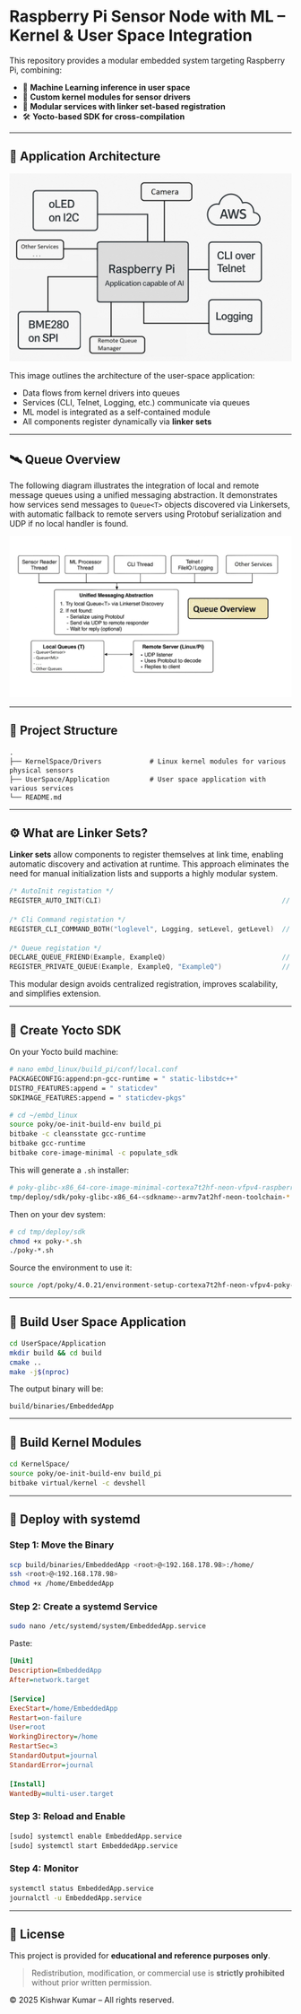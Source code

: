 # Raspberry Pi Sensor Node with ML – Kernel & User Space Integration

This repository provides a modular embedded system targeting Raspberry Pi, combining:

- 🧠 **Machine Learning inference in user space**
- 📡 **Custom kernel modules for sensor drivers**
- 🧩 **Modular services with linker set-based registration**
- 🛠️ **Yocto-based SDK for cross-compilation**

---

## 🧠 Application Architecture

![Application Overview](Application_Overview_UserSpace.jpg)

This image outlines the architecture of the user-space application:
- Data flows from kernel drivers into queues
- Services (CLI, Telnet, Logging, etc.) communicate via queues
- ML model is integrated as a self-contained module
- All components register dynamically via **linker sets**

---

## 🛰️ Queue Overview

The following diagram illustrates the integration of local and remote message queues using a unified messaging abstraction. It demonstrates how services send messages to `Queue<T>` objects discovered via Linkersets, with automatic fallback to remote servers using Protobuf serialization and UDP if no local handler is found.

![Queue Overview](Queue_Overview_UserSpace.jpg)

---

## 📂 Project Structure

```
.
├── KernelSpace/Drivers            # Linux kernel modules for various physical sensors
├── UserSpace/Application          # User space application with various services
└── README.md
```

---

## ⚙️ What are Linker Sets?

**Linker sets** allow components to register themselves at link time, enabling automatic discovery and activation at runtime. This approach eliminates the need for manual initialization lists and supports a highly modular system.

```cpp
/* AutoInit registation */
REGISTER_AUTO_INIT(CLI)                                             // Register class for startup

/* Cli Command registation */
REGISTER_CLI_COMMAND_BOTH("loglevel", Logging, setLevel, getLevel)  // Register CLI command

/* Queue registation */
DECLARE_QUEUE_FRIEND(Example, ExampleQ)                             // Declare friend
REGISTER_PRIVATE_QUEUE(Example, ExampleQ, "ExampleQ")               // Register Q to be used by Example
```

This modular design avoids centralized registration, improves scalability, and simplifies extension.

---

## 🧰 Create Yocto SDK

On your Yocto build machine:

```bash
# nano embd_linux/build_pi/conf/local.conf
PACKAGECONFIG:append:pn-gcc-runtime = " static-libstdc++"
DISTRO_FEATURES:append = " staticdev"
SDKIMAGE_FEATURES:append = " staticdev-pkgs"
```
```bash
# cd ~/embd_linux
source poky/oe-init-build-env build_pi
bitbake -c cleansstate gcc-runtime
bitbake gcc-runtime
bitbake core-image-minimal -c populate_sdk
```

This will generate a `.sh` installer:

```bash
# poky-glibc-x86_64-core-image-minimal-cortexa7t2hf-neon-vfpv4-raspberrypi3-toolchain-4.0.21.sh
tmp/deploy/sdk/poky-glibc-x86_64-<sdkname>-armv7at2hf-neon-toolchain-*.sh
```

Then on your dev system:

```bash
# cd tmp/deploy/sdk
chmod +x poky-*.sh
./poky-*.sh
```

Source the environment to use it:

```bash
source /opt/poky/4.0.21/environment-setup-cortexa7t2hf-neon-vfpv4-poky-linux-gnueabi
```

---

## 🧪 Build User Space Application

```bash
cd UserSpace/Application
mkdir build && cd build
cmake ..
make -j$(nproc)
```

The output binary will be:

```
build/binaries/EmbeddedApp
```

---

## 🧱 Build Kernel Modules

```bash
cd KernelSpace/
source poky/oe-init-build-env build_pi
bitbake virtual/kernel -c devshell
```

---

## 🔄 Deploy with systemd

### Step 1: Move the Binary

```bash
scp build/binaries/EmbeddedApp <root>@<192.168.178.98>:/home/
ssh <root>@<192.168.178.98>
chmod +x /home/EmbeddedApp
```

### Step 2: Create a systemd Service

```bash
sudo nano /etc/systemd/system/EmbeddedApp.service
```

Paste:

```ini
[Unit]
Description=EmbeddedApp
After=network.target

[Service]
ExecStart=/home/EmbeddedApp
Restart=on-failure
User=root
WorkingDirectory=/home
RestartSec=3
StandardOutput=journal
StandardError=journal

[Install]
WantedBy=multi-user.target
```

### Step 3: Reload and Enable

```bash
[sudo] systemctl enable EmbeddedApp.service
[sudo] systemctl start EmbeddedApp.service
```

### Step 4: Monitor

```bash
systemctl status EmbeddedApp.service
journalctl -u EmbeddedApp.service
```

---

## 📄 License

This project is provided for **educational and reference purposes only**.

> Redistribution, modification, or commercial use is **strictly prohibited** without prior written permission.

© 2025 Kishwar Kumar – All rights reserved.
